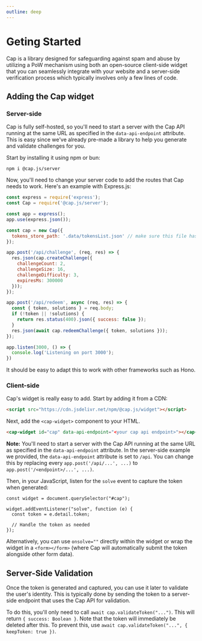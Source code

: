 ```yaml
---
outline: deep
---
```


# Geting Started
Cap is a library designed for safeguarding against spam and abuse by utilizing a PoW mechanism using both an open-source client-side widget that you can seamlessly integrate with your website and a server-side verification process which typically involves only a few lines of code.

## Adding the Cap widget

### Server-side
Cap is fully self-hosted, so you'll need to start a server with the Cap API running at the same URL as specified in the `data-api-endpoint` attribute. This is easy since we've already pre-made a library to help you generate and validate challenges for you.

Start by installing it using npm or bun:

```
npm i @cap.js/server
```

Now, you'll need to change your server code to add the routes that Cap needs to work. Here's an example with Express.js:

```js
const express = require('express');
const Cap = require('@cap.js/server');

const app = express();
app.use(express.json());

const cap = new Cap({
  tokens_store_path: '.data/tokensList.json' // make sure this file has already been created and added to your gitignore
});

app.post('/api/challenge', (req, res) => {
  res.json(cap.createChallenge({
    challengeCount: 2,
    challengeSize: 16,
    challengeDifficulty: 3,
    expiresMs: 300000
  }));
});

app.post('/api/redeem', async (req, res) => {
  const { token, solutions } = req.body;
  if (!token || !solutions) {
    return res.status(400).json({ success: false });
  }
  res.json(await cap.redeemChallenge({ token, solutions }));
});

app.listen(3000, () => {
  console.log('Listening on port 3000');
})
```

It should be easy to adapt this to work with other frameworks such as Hono.

### Client-side

Cap's widget is really easy to add. Start by adding it from a CDN:

```html
<script src="https://cdn.jsdelivr.net/npm/@cap.js/widget"></script>
```

Next, add the `<cap-widget>` component to your HTML.

```html
<cap-widget id="cap" data-api-endpoint="<your cap api endpoint>"></cap-widget>
```

**Note:** You'll need to start a server with the Cap API running at the same URL as specified in the `data-api-endpoint` attribute. In the server-side example we provided, the `data-api-endpoint` attribute is set to `/api`. You can change this by replacing every `app.post('/api/...', ...)` to `app.post('/<endpoint>/...', ...)`.

Then, in your JavaScript, listen for the `solve` event to capture the token when generated:

```js{3}
const widget = document.querySelector("#cap");

widget.addEventListener("solve", function (e) { 
  const token = e.detail.token;
  
  // Handle the token as needed
});
```

Alternatively, you can use `onsolve=""` directly within the widget or wrap the widget in a `<form></form>` (where Cap will automatically submit the token alongside other form data).


## Server-Side Validation

Once the token is generated and captured, you can use it later to validate the user's identity. This is typically done by sending the token to a server-side endpoint that uses the Cap API for validation.

To do this, you'll only need to call `await cap.validateToken("...")`. This will return `{ success: Boolean }`. Note that the token will immediately be deleted after this. To prevent this, use `await cap.validateToken("...", { keepToken: true })`.